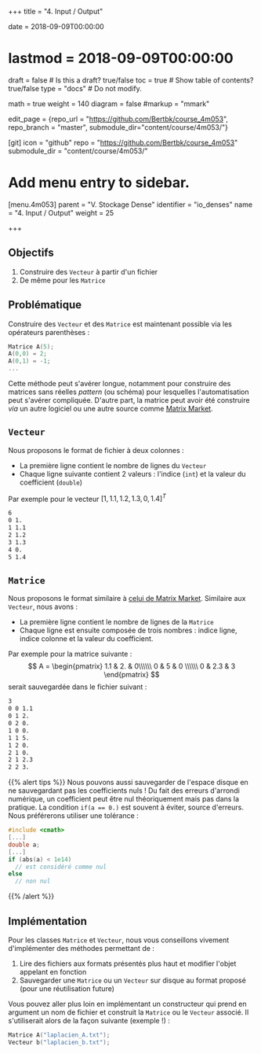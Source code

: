 +++
title = "4. Input / Output"

date = 2018-09-09T00:00:00
# lastmod = 2018-09-09T00:00:00

draft = false  # Is this a draft? true/false
toc = true  # Show table of contents? true/false
type = "docs"  # Do not modify.

math = true
weight = 140
diagram = false
#markup = "mmark"

edit_page = {repo_url = "https://github.com/Bertbk/course_4m053", repo_branch = "master", submodule_dir="content/course/4m053/"}

[git]
  icon = "github"
  repo = "https://github.com/Bertbk/course_4m053"
  submodule_dir = "content/course/4m053/"

# Add menu entry to sidebar.
[menu.4m053]
  parent = "V. Stockage Dense"
  identifier = "io_denses"
  name = "4. Input / Output"
  weight = 25

+++

## Objectifs

1. Construire des `Vecteur` à partir d'un fichier
2. De même pour les `Matrice`

## Problématique

Construire des `Vecteur` et des `Matrice` est maintenant possible via les opérateurs parenthèses :

```cpp
Matrice A(5);
A(0,0) = 2;
A(0,1) = -1;
...
```

Cette méthode peut s'avérer longue, notamment pour construire des matrices sans réelles *pattern* (ou schéma) pour lesquelles l'automatisation peut s'avérer compliquée. D'autre part, la matrice peut avoir été construire *via* un autre logiciel ou une autre source comme [Matrix Market](https://math.nist.gov/MatrixMarket/).

## `Vecteur`

Nous proposons le format de fichier à deux colonnes : 

- La première ligne contient le nombre de lignes du `Vecteur`
- Chaque ligne suivante contient 2 valeurs : l'indice (`int`) et la valeur du coefficient (`double`)
 
Par exemple pour le vecteur $[1, 1.1, 1.2, 1.3, 0, 1.4]^T$ 

```bash
6
0 1.
1 1.1
2 1.2
3 1.3
4 0.
5 1.4
```

## `Matrice`

Nous proposons le format similaire à [celui de Matrix Market](https://math.nist.gov/MatrixMarket/formats.html#mm). Similaire aux `Vecteur`, nous avons :

- La première ligne contient le nombre de lignes de la `Matrice`
- Chaque ligne est ensuite composée de trois nombres : indice ligne, indice colonne et la valeur du coefficient. 

Par exemple pour la matrice suivante :
$$
A = \begin{pmatrix}
1.1 & 2. & 0\\\\\\
0 & 5 & 0 \\\\\\
0 & 2.3 & 3 
\end{pmatrix}
$$
serait sauvegardée dans le fichier suivant :

```bash
3
0 0 1.1
0 1 2.
0 2 0.
1 0 0.
1 1 5.
1 2 0.
2 1 0.
2 1 2.3
2 2 3.
```

{{% alert tips %}}
Nous pouvons aussi sauvegarder de l'espace disque en ne sauvegardant pas les coefficients nuls ! Du fait des erreurs d'arrondi numérique, un coefficient peut être nul théoriquement mais pas dans la pratique. La condition `if(a == 0.)` est souvent à éviter, source d'erreurs. Nous préférerons utiliser une tolérance :
```cpp
#include <cmath>
[...]
double a;
[...]
if (abs(a) < 1e14)
  // est considéré comme nul
else
  // non nul
```
{{% /alert %}}

## Implémentation

Pour les classes `Matrice` et `Vecteur`, nous vous conseillons vivement d'implémenter des méthodes permettant de :

1. Lire des fichiers aux formats présentés plus haut et modifier l'objet appelant en fonction
2. Sauvegarder une `Matrice` ou un `Vecteur` sur disque au format proposé (pour une réutilisation future)

Vous pouvez aller plus loin en implémentant un constructeur qui prend en argument un nom de fichier et construit la `Matrice` ou le `Vecteur` associé. Il s'utiliserait alors de la façon suivante (exemple !) :

```cpp
Matrice A("laplacien_A.txt");
Vecteur b("laplacien_b.txt");
```